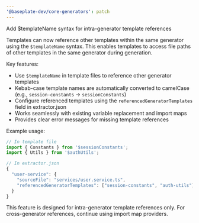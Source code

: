 ```yaml
---
'@baseplate-dev/core-generators': patch
---
```


Add $templateName syntax for intra-generator template references

Templates can now reference other templates within the same generator using the `$templateName` syntax. This enables templates to access file paths of other templates in the same generator during generation.

Key features:

- Use `$templateName` in template files to reference other generator templates
- Kebab-case template names are automatically converted to camelCase (e.g., `session-constants` → `sessionConstants`)
- Configure referenced templates using the `referencedGeneratorTemplates` field in extractor.json
- Works seamlessly with existing variable replacement and import maps
- Provides clear error messages for missing template references

Example usage:

```typescript
// In template file
import { Constants } from '$sessionConstants';
import { Utils } from '$authUtils';

// In extractor.json
{
  "user-service": {
    "sourceFile": "services/user.service.ts",
    "referencedGeneratorTemplates": ["session-constants", "auth-utils"]
  }
}
```

This feature is designed for intra-generator template references only. For cross-generator references, continue using import map providers.
